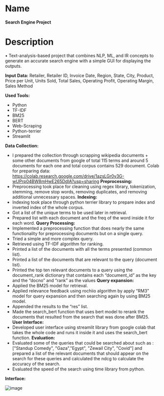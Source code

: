 Name
=======
**Search Engine Project**

Description
=======
•	Text-analysis-based project that combines NLP, ML, and IR concepts to generate an accurate search engine with a simple GUI for displaying the outputs.  
  

**Input** **Data:** Retailer, Retailer ID, Invoice Date, Region, State, City, Product, Price per Unit, Units Sold, Total Sales, Operating Profit, Operating Margin, Sales Method  

**Used Tools:**  
 * Python    
 * TF-IDF 
 * BM25 
 * BERT  
 * Web-Scraping 
 * Python-terrier 
 * Streamlit 

**Data Collection:**  
 * I prepared the collection through scrapping wikipedia documents + some other documents from google of total 115 terms and around 5 documents for each one and total corpus contains 529 document. 
Colab for preparing data: https://colab.research.google.com/drive/1azsLGr0y3G-wUPrp04BW8mHwE265DdIA?usp=sharing
**Preprocessing:**
* Preprocessing took place for cleaning using regex library, tokenization, stemming, remove stop words, removing duplicates, and removing additional unnecessary spaces.
 **Indexing:**
* Indexing took place through python terrier library to prepare index and inverted index of the whole corpus.
* Got a list of the unique terms to be used later in retrieval.
* Prepared list with each document and the freq of the word inside it for each word.
**Query Processing:**
* Implemented a preprocessing function that does nearly the same functionality for preprocessing documents but on a single query.
* Tried a simple and more complex query.
* Retrieved using TF-IDF algorithm for ranking.
* Printed a list of the documents with all the terms presented (common list).
* Printed a list of the documents that are relevant to the query (document list).
* Printed the top ten relevant documents to a query using the document_rank dictionary that contains each “document_id” as the key and the “docno” and “rank” as the values
**Query expansion:**
* Applied the BM25 model for retrieval.
* Applied relevance feedback using rochiio algorithm by apply “RM3” model for query expansion and then searching again by using BM25 model.
* Appended the results to the “res” list.
* Made the search_bert function that uses bert model to rerank the documents that resulted from the search that was done after BM25.
**User Interface:**
* Developed user interface using streamlit library from google colab that takes the whole code and runs it inside it and uses the search_bert function.
**Evaluation:**
* Evaluated some of the queries that could be searched about such as : ["Standup Comedy", "Gaza","Egypt", "Zewail City", "Covid"] and prepared a list of the relevant documents that should appear on the search for these queries and calculated the ndcg to calculate the accuracy of the search.
* Evaluated the speed of the search using time library from python.

**Interface:**

![image](https://github.com/17-doha/Doodle-Search-Engine/assets/65771031/86be75fb-ec64-4144-ba79-82e13c0c0b84)




